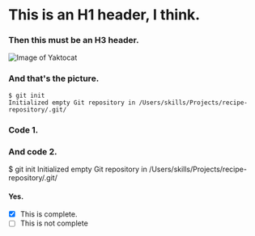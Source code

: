 # This is an H1 header, I think.

### Then this must be an H3 header.

![Image of Yaktocat](https://octodex.github.com/images/yaktocat.png)

### And that's the picture.

```
$ git init
Initialized empty Git repository in /Users/skills/Projects/recipe-repository/.git/
```

### Code 1.

### And code 2.

$ git init
Initialized empty Git repository in /Users/skills/Projects/recipe-repository/.git/

#### Yes.

- [x] This is complete.
- [ ] This is not complete
